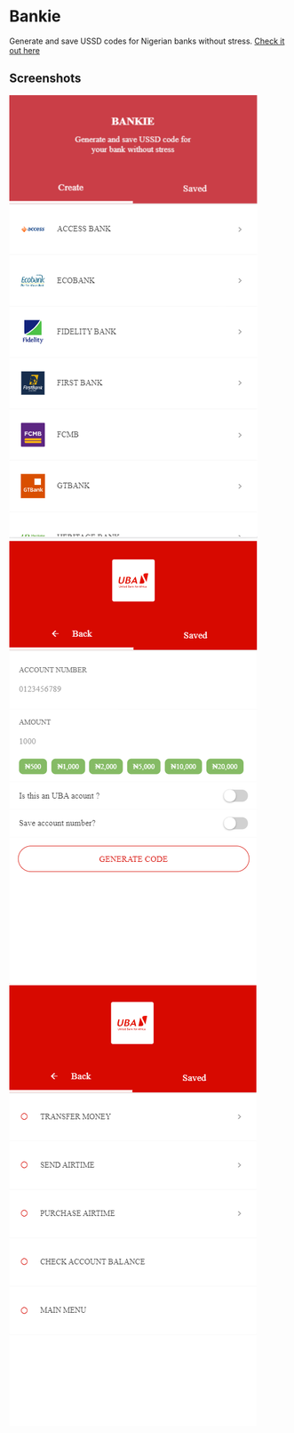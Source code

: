 # Bankie

Generate and save USSD codes for Nigerian banks without stress.
[Check it out here](https://bankie.netlify.com)

## Screenshots
![Bankie](https://github.com/tobyleye/Bankie/blob/master/shot2.png) 
![Bankie 2](https://github.com/tobyleye/Bankie/blob/master/shot1.png) 
![Bankie 3](https://github.com/tobyleye/Bankie/blob/master/shot3.png)